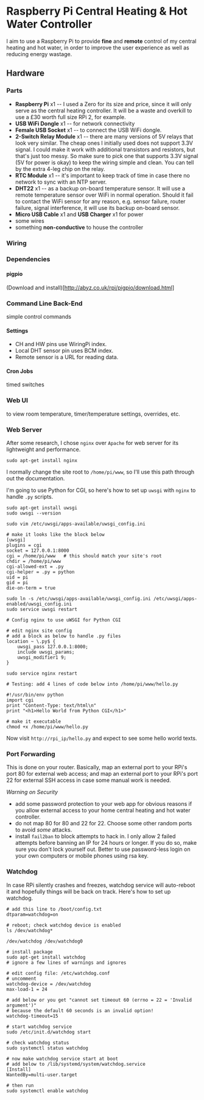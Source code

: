 # Raspberry Pi Central Heating & Hot Water Controller #

I aim to use a Raspberry Pi to provide **fine** and **remote** control of my central heating and hot water, in order to improve the user experience as well as reducing energy wastage.

## Hardware ##

### Parts ###

- **Raspberry Pi** x1 -- I used a Zero for its size and price, since it will only serve as the central heating controller. It will be a waste and overkill to use a £30 worth full size RPi 2, for example.
- **USB WiFi Dongle** x1 -- for network connectivity
- **Female USB Socket** x1 -- to connect the USB WiFi dongle.
- **2-Switch Relay Module** x1 -- there are many versions of 5V relays that look very similar. The cheap ones I initially used does not support 3.3V signal. I could make it work with additional transistors and resistors, but that's just too messy. So make sure to pick one that supports 3.3V signal (5V for power is okay) to keep the wiring simple and clean. You can tell by the extra 4-leg chip on the relay.
- **RTC Module** x1 -- it's important to keep track of time in case there no network to sync with an NTP server.
- **DHT22** x1 -- as a backup on-board temperature sensor. It will use a remote temperature sensor over WiFi in normal operation. Should it fail to contact the WiFi sensor for any reason, e.g. sensor failure, router failure, signal interference, it will use its backup on-board sensor.
- **Micro USB Cable** x1 and **USB Charger** x1 for power
- some wires
- something **non-conductive** to house the controller


### Wiring ###


### Dependencies ###

#### pigpio ####

(Download and install)[http://abyz.co.uk/rpi/pigpio/download.html]


### Command Line Back-End ###

simple control commands

#### Settings ####

- CH and HW pins use WiringPi index.
- Local DHT sensor pin uses BCM index.
- Remote sensor is a URL for reading data.

#### Cron Jobs ####

timed switches

### Web UI ###

to view room temperature, timer/temperature settings, overrides, etc.

### Web Server ###

After some research, I chose `nginx` over `Apache` for web server for its
lightweight and performance.

    sudo apt-get install nginx

I normally change the site root to `/home/pi/www`, so I'll use this path through out the documentation.

I'm going to use Python for CGI, so here's how to set up `uwsgi` with `nginx` to handle `.py` scripts.

    sudo apt-get install uwsgi
    sudo uwsgi --version

    sudo vim /etc/uwsgi/apps-available/uwsgi_config.ini

    # make it looks like the block below
    [uwsgi]
    plugins = cgi
    socket = 127.0.0.1:8000
    cgi = /home/pi/www   # this should match your site's root
    chdir = /home/pi/www
    cgi-allowed-ext = .py
    cgi-helper = .py = python
    uid = pi
    gid = pi
    die-on-term = true

    sudo ln -s /etc/uwsgi/apps-available/uwsgi_config.ini /etc/uwsgi/apps-enabled/uwsgi_config.ini
    sudo service uwsgi restart

    # Config nginx to use uWSGI for Python CGI

    # edit nginx site config
    # add a block as below to handle .py files
    location ~ \.py$ {
        uwsgi_pass 127.0.0.1:8000;
        include uwsgi_params;
        uwsgi_modifier1 9;
    }

    sudo service nginx restart

    # Testing: add 4 lines of code below into /home/pi/www/hello.py

    #!/usr/bin/env python
    import cgi
    print "Content-Type: text/html\n"
    print "<h1>Hello World from Python CGI</h1>"

    # make it executable
    chmod +x /home/pi/www/hello.py

Now visit `http://rpi_ip/hello.py` and expect to see some hello world texts.

### Port Forwarding ###

This is done on your router. Basically, map an external port to your RPi's port 80 for external web access; and map an external port to your RPi's port 22 for external SSH access in case some manual work is needed.

*Warning on Security*

- add some password protection to your web app for obvious reasons if you allow external access to your home central heating and hot water controller.
- do not map 80 for 80 and 22 for 22. Choose some other random ports to avoid _some_ attacks.
- install `fail2ban` to block attempts to hack in. I only allow 2 failed attempts before banning an IP for 24 hours or longer. If you do so, make sure you don't lock yourself out. Better to use password-less login on your own computers or mobile phones using rsa key.

### Watchdog ###

In case RPi silently crashes and freezes, watchdog service will auto-reboot it and hopefully things will be back on track.
Here's how to set up watchdog.

    # add this line to /boot/config.txt
    dtparam=watchdog=on

    # reboot; check watchdog device is enabled
    ls /dev/watchdog*

    /dev/watchdog /dev/watchdog0

    # install package
    sudo apt-get install watchdog
    # ignore a few lines of warnings and ignores

    # edit config file: /etc/watchdog.conf
    # uncomment
    watchdog-device = /dev/watchdog
    max-load-1 = 24

    # add below or you get "cannot set timeout 60 (errno = 22 = 'Invalid argument')"
    # because the default 60 seconds is an invalid option!
    watchdog-timeout=15

    # start watchdog service
    sudo /etc/init.d/watchdog start

    # check watchdog status
    sudo systemctl status watchdog

    # now make watchdog service start at boot
    # add below to /lib/systemd/system/watchdog.service
    [Install]
    WantedBy=multi-user.target

    # then run
    sudo systemctl enable watchdog
